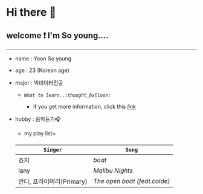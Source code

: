 # Hi there :blue_heart:

## welcome :exclamation: I'm So young.... 

---
- name : Yoon So young 
- age : 23 (Korean age)
- major : 빅데이터전공 
  - _`What to learn..:thought_balloon:`_

    - if you get more information, click this  <u>[_link_](https://www.hallym.ac.kr/hallym_univ/sub01/cP14/sCP11.html)</u>


- hobby : 음악듣기:headphones:
    - my play list:star:

    | `Singer` | `Song` |
    | -------------| --------|
    | 죠지 | _boat_ |
    | lany | _Malibu Nights_|
    | 안다, 프라이머리(Primary) | _The open boat (feat.colde)_|




